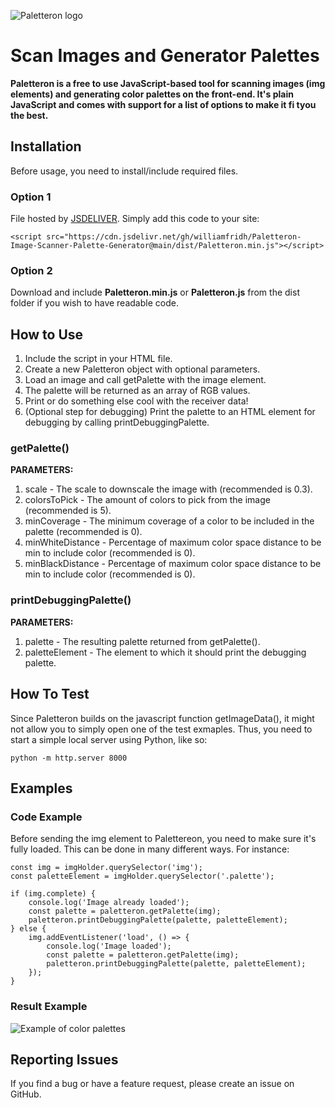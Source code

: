﻿![Paletteron logo](https://github.com/williamfridh/Paletteron-Image-Scanner-Palette-Maker/blob/main/assets/logo.jpg?raw=true)


# Scan Images and Generator Palettes

**Paletteron is a free to use JavaScript-based tool for scanning images (img elements) and generating color palettes on the front-end. It's plain JavaScript and comes with support for a list of options to make it fi tyou the best.**

## Installation

Before usage, you need to install/include required files.

### Option 1

File hosted by [JSDELIVER](https://www.jsdelivr.com/). Simply add this code to your site:

```
<script src="https://cdn.jsdelivr.net/gh/williamfridh/Paletteron-Image-Scanner-Palette-Generator@main/dist/Paletteron.min.js"></script>
```

### Option 2

Download and include **Paletteron.min.js** or **Paletteron.js** from the dist folder if you wish to have readable code.

## How to Use

1. Include the script in your HTML file.
2. Create a new Paletteron object with optional parameters.
3. Load an image and call getPalette with the image element.
4. The palette will be returned as an array of RGB values.
5. Print or do something else cool with the receiver data!
6. (Optional step for debugging) Print the palette to an HTML element for debugging by calling printDebuggingPalette.

### getPalette()
**PARAMETERS:**
1. scale - The scale to downscale the image with (recommended is 0.3).
2. colorsToPick - The amount of colors to pick from the image (recommended is 5).
3. minCoverage - The minimum coverage of a color to be included in the palette (recommended is 0).
4. minWhiteDistance - Percentage of maximum color space distance to be min to include color (recommended is 0).
5. minBlackDistance - Percentage of maximum color space distance to be min to include color (recommended is 0).

### printDebuggingPalette()
**PARAMETERS:**
1. palette - The resulting palette returned from getPalette().
2. paletteElement - The element to which it should print the debugging palette.

## How To Test

Since Paletteron builds on the javascript function getImageData(), it might not allow you to simply open one of the test exmaples. Thus, you need to start a simple local server using Python, like so:

```
python -m http.server 8000
```

## Examples

### Code Example

Before sending the img element to Palettereon, you need to make sure it's fully loaded. This can be done in many different ways. For instance:

```
const img = imgHolder.querySelector('img');
const paletteElement = imgHolder.querySelector('.palette');

if (img.complete) {
    console.log('Image already loaded');
    const palette = paletteron.getPalette(img);
    paletteron.printDebuggingPalette(palette, paletteElement);
} else {
    img.addEventListener('load', () => {
        console.log('Image loaded');
        const palette = paletteron.getPalette(img);
        paletteron.printDebuggingPalette(palette, paletteElement);
    });
}
```

### Result Example
![Example of color palettes](https://github.com/williamfridh/Paletteron-Image-Scanner-Palette-Maker/blob/main/assets/Example_1.png?raw=true)

## Reporting Issues

If you find a bug or have a feature request, please create an issue on GitHub.

